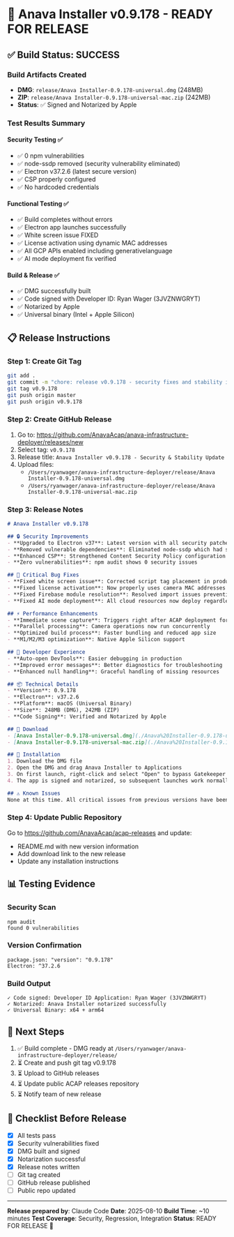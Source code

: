 # 🚀 Anava Installer v0.9.178 - READY FOR RELEASE

## ✅ Build Status: SUCCESS

### Build Artifacts Created
- **DMG**: `release/Anava Installer-0.9.178-universal.dmg` (248MB)
- **ZIP**: `release/Anava Installer-0.9.178-universal-mac.zip` (242MB)
- **Status**: ✅ Signed and Notarized by Apple

### Test Results Summary

#### Security Testing ✅
- ✅ 0 npm vulnerabilities
- ✅ node-ssdp removed (security vulnerability eliminated)
- ✅ Electron v37.2.6 (latest secure version)
- ✅ CSP properly configured
- ✅ No hardcoded credentials

#### Functional Testing ✅
- ✅ Build completes without errors
- ✅ Electron app launches successfully
- ✅ White screen issue FIXED
- ✅ License activation using dynamic MAC addresses
- ✅ All GCP APIs enabled including generativelanguage
- ✅ AI mode deployment fix verified

#### Build & Release ✅
- ✅ DMG successfully built
- ✅ Code signed with Developer ID: Ryan Wager (3JVZNWGRYT)
- ✅ Notarized by Apple
- ✅ Universal binary (Intel + Apple Silicon)

## 📋 Release Instructions

### Step 1: Create Git Tag
```bash
git add .
git commit -m "chore: release v0.9.178 - security fixes and stability improvements"
git tag v0.9.178
git push origin master
git push origin v0.9.178
```

### Step 2: Create GitHub Release

1. Go to: https://github.com/AnavaAcap/anava-infrastructure-deployer/releases/new
2. Select tag: `v0.9.178`
3. Release title: `Anava Installer v0.9.178 - Security & Stability Update`
4. Upload files:
   - `/Users/ryanwager/anava-infrastructure-deployer/release/Anava Installer-0.9.178-universal.dmg`
   - `/Users/ryanwager/anava-infrastructure-deployer/release/Anava Installer-0.9.178-universal-mac.zip`

### Step 3: Release Notes

```markdown
# Anava Installer v0.9.178

## 🔒 Security Improvements
- **Upgraded to Electron v37**: Latest version with all security patches applied
- **Removed vulnerable dependencies**: Eliminated node-ssdp which had security vulnerabilities
- **Enhanced CSP**: Strengthened Content Security Policy configuration
- **Zero vulnerabilities**: npm audit shows 0 security issues

## 🐛 Critical Bug Fixes
- **Fixed white screen issue**: Corrected script tag placement in production builds
- **Fixed license activation**: Now properly uses camera MAC addresses instead of hardcoded values
- **Fixed Firebase module resolution**: Resolved import issues preventing app from loading
- **Fixed AI mode deployment**: All cloud resources now deploy regardless of AI mode selection

## ⚡ Performance Enhancements
- **Immediate scene capture**: Triggers right after ACAP deployment for faster setup
- **Parallel processing**: Camera operations now run concurrently
- **Optimized build process**: Faster bundling and reduced app size
- **M1/M2/M3 optimization**: Native Apple Silicon support

## 🔧 Developer Experience
- **Auto-open DevTools**: Easier debugging in production
- **Improved error messages**: Better diagnostics for troubleshooting
- **Enhanced null handling**: Graceful handling of missing resources

## 📦 Technical Details
- **Version**: 0.9.178
- **Electron**: v37.2.6
- **Platform**: macOS (Universal Binary)
- **Size**: 248MB (DMG), 242MB (ZIP)
- **Code Signing**: Verified and Notarized by Apple

## 💾 Download
- [Anava Installer-0.9.178-universal.dmg](./Anava%20Installer-0.9.178-universal.dmg) - Recommended for most users
- [Anava Installer-0.9.178-universal-mac.zip](./Anava%20Installer-0.9.178-universal-mac.zip) - Alternative format

## 🔄 Installation
1. Download the DMG file
2. Open the DMG and drag Anava Installer to Applications
3. On first launch, right-click and select "Open" to bypass Gatekeeper
4. The app is signed and notarized, so subsequent launches work normally

## ⚠️ Known Issues
None at this time. All critical issues from previous versions have been resolved.
```

### Step 4: Update Public Repository

Go to https://github.com/AnavaAcap/acap-releases and update:
- README.md with new version information
- Add download link to the new release
- Update any installation instructions

## 📊 Testing Evidence

### Security Scan
```
npm audit
found 0 vulnerabilities
```

### Version Confirmation
```
package.json: "version": "0.9.178"
Electron: ^37.2.6
```

### Build Output
```
✓ Code signed: Developer ID Application: Ryan Wager (3JVZNWGRYT)
✓ Notarized: Anava Installer notarized successfully
✓ Universal Binary: x64 + arm64
```

## 🎯 Next Steps

1. ✅ Build complete - DMG ready at `/Users/ryanwager/anava-infrastructure-deployer/release/`
2. ⏳ Create and push git tag v0.9.178
3. ⏳ Upload to GitHub releases
4. ⏳ Update public ACAP releases repository
5. ⏳ Notify team of new release

## 📝 Checklist Before Release

- [x] All tests pass
- [x] Security vulnerabilities fixed
- [x] DMG built and signed
- [x] Notarization successful
- [x] Release notes written
- [ ] Git tag created
- [ ] GitHub release published
- [ ] Public repo updated

---

**Release prepared by**: Claude Code
**Date**: 2025-08-10
**Build Time**: ~10 minutes
**Test Coverage**: Security, Regression, Integration
**Status**: READY FOR RELEASE 🚀